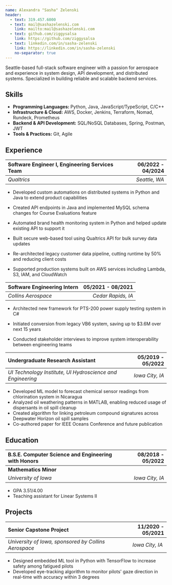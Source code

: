 ```yaml
---
name: Alexandra "Sasha" Zelenski
header:
  - text: 319.457.6000
  - text: mail@sashazelenski.com
    link: mailto:mail@sashazelenski.com
  - text: github.com/ziggysalsa
    link: https://github.com/ziggysalsa
  - text: linkedin.com/in/sasha-zelenski
    link: https://linkedin.com/in/sasha-zelenski
    no-separator: true
---
```


Seattle-based full-stack software engineer with a passion for aerospace and experience in system design, API development, and distributed systems. Specialized in building reliable and scalable backend services.

## Skills

- **Programming Languages:** Python, Java, JavaScript/TypeScript, C/C++  
- **Infrastructure & Cloud:** AWS, Docker, Jenkins, Terraform, Nomad, Rundeck, Prometheus 
- **Backend & API Development:** SQL/NoSQL Databases, Spring, Postman, JWT   
- **Tools & Practices:** Git, Agile



## Experience

| **Software Engineer I, Engineering Services Team** | **06/2022 - 04/2024** |
| :------------------------------------------------- | --------------------: |
| _Qualtrics_                                        |         _Seattle, WA_ |

- Developed custom automations on distributed systems in Python and Java to extend product capabilities

- Created API endpoints in Java and implemented MySQL schema changes for Course Evaluations feature

- Automated brand health monitoring system in Python and helped update existing API to support it

- Built secure web-based tool using Qualtrics API for bulk survey data updates

- Re-architected legacy customer data pipeline, cutting runtime by 50% and reducing client costs

- Supported production systems built on AWS services including Lambda, S3, IAM, and CloudWatch


| **Software Engineering Intern** | **05/2021 - 08/2021** |
| :------------------------------ | --------------------: |
| _Collins Aerospace_             |    _Cedar Rapids, IA_ |

- Architected new framework for PTS-200 power supply testing system in C#

- Initiated conversion from legacy VB6 system, saving up to $3.6M over next 15 years

- Conducted stakeholder interviews to improve system interoperability between engineering teams

| **Undergraduate Research Assistant**                       | **05/2019 - 05/2022** |
| :--------------------------------------------------------- | --------------------: |
| _UI Technology Institute, UI Hydroscience and Engineering_ |       _Iowa City, IA_ |

- Developed ML model to forecast chemical sensor readings from chlorination system in Nicaragua
- Analyzed oil weathering patterns in MATLAB, enabling reduced usage of dispersants in oil spill cleanup
- Created algorithm for linking petroleum compound signatures across Deepwater Horizon oil spill samples
- Co-authored paper for IEEE Oceans Conference and future publication

## Education

| **B.S.E. Computer Science and Engineering with Honors** | **08/2018 - 05/2022** |
| :------------------------------------------------------ | --------------------: |
| **Mathematics Minor**                                   |                       |
| _University of Iowa_                                    |       _Iowa City, IA_ |

- GPA 3.51/4.00
- Teaching assistant for Linear Systems II

## Projects

| **Senior Capstone Project**                          | **11/2020 - 05/2021** |
| :--------------------------------------------------- | --------------------: |
| _University of Iowa, sponsored by Collins Aerospace_ |      *Iowa City, IA*  |

- Designed embedded ML tool in Python with TensorFlow to increase safety among fatigued pilots
- Developed eye-tracking algorithm to monitor pilots' gaze direction in real-time with accuracy within 3 degrees

